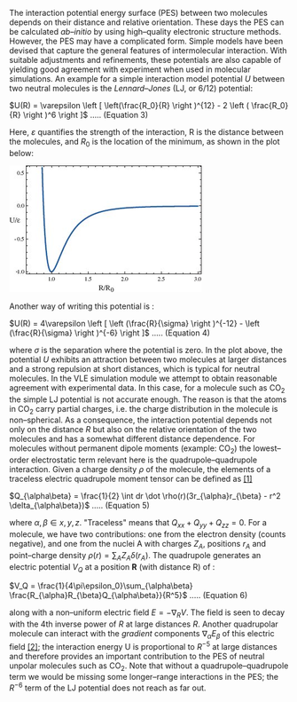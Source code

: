 

The interaction potential energy surface (PES) between two molecules depends on their distance and relative
orientation. These days the PES can be calculated *ab–initio* by using high–quality electronic structure
methods. However, the PES may have a complicated form. Simple models have been devised that capture the
general features of intermolecular interaction. With suitable adjustments and refinements, these potentials
are also capable of yielding good agreement with experiment when used in molecular simulations.
An example for a simple interaction model potential *U* between two neutral molecules is the *Lennard–Jones* (LJ, or 6/12) potential:


$U(R) = \varepsilon \left [ \left(\frac{R_0}{R} \right )^{12} - 2 \left ( \frac{R_0}{R} \right )^6 \right ]$    ..... (Equation 3)



Here, $\varepsilon$ quantifies the strength of the interaction, R is the distance between the molecules, and $R_0$ is the location of the minimum, as shown in the plot below:


![](./VLE_MinLoc.jpg)


Another way of writing this potential is :


$U(R) = 4\varepsilon \left [ \left (\frac{R}{\sigma} \right )^{-12} - \left (\frac{R}{\sigma} \right )^{-6} \right ]$    ..... (Equation 4)



where $\sigma$ is the separation where the potential is zero.
In the plot above, the potential *U* exhibits an attraction between two molecules at larger distances and a
strong repulsion at short distances, which is typical for neutral molecules.
In the VLE simulation module we attempt to obtain reasonable agreement with experimental data. In this
case, for a molecule such as CO<sub>2</sub> the simple LJ potential is not accurate enough. The reason is that the atoms
in CO<sub>2</sub> carry partial charges, i.e. the charge distribution in the molecule is non–spherical. As a consequence,
the interaction potential depends not only on the distance *R* but also on the relative orientation of the two
molecules and has a somewhat different distance dependence. For molecules without permanent dipole
moments (example: CO<sub>2</sub>) the lowest–order electrostatic term relevant here is the quadrupole–quadrupole
interaction. Given a charge density $\rho$ of the molecule, the elements of a traceless electric quadrupole
moment tensor can be defined as [[1]](../References#ref1)

$Q_{\alpha\beta} = \frac{1}{2} \int dr \dot \rho(r)(3r_{\alpha}r_{\beta} - r^2 \delta_{\alpha\beta})$    ..... (Equation 5)



where $\alpha, \beta \in x, y, z$.  "Traceless" means that $Q_{xx} + Q_{yy} + Q_{zz} = 0$. For a molecule, we have two contributions: one from the electron density (counts negative), and one from the nuclei A with charges $Z_A$, positions $r_A$ and point–charge density $\rho(r) = \textstyle \sum_{A} Z_A \delta(r_A)$. The quadrupole generates an electric potential $V_Q$ at a position **R** (with distance R) of :


$V_Q = \frac{1}{4\pi\epsilon_0}\sum_{\alpha\beta} \frac{R_{\alpha}R_{\beta}Q_{\alpha\beta}}{R^5}$    ..... (Equation 6)



along with a non–uniform electric field $E = - \nabla_R V$. The field is seen to decay with the 4th inverse power
of *R* at large distances *R*. Another quadrupolar molecule can interact with the *gradient* components $\nabla_{\alpha} E_{\beta}$
of this electric field [[2]](../References#ref2); the interaction energy U is proportional to $R^{-5}$ at large distances and therefore
provides an important contribution to the PES of neutral unpolar molecules such as CO<sub>2</sub>. Note that without
a quadrupole–quadrupole term we would be missing some longer–range interactions in the PES; the $R^{-6}$
term of the LJ potential does not reach as far out.